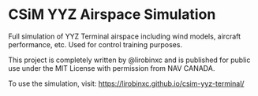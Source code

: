 # CSiM YYZ Airspace Simulation

Full simulation of YYZ Terminal airspace including wind models, aircraft performance, etc. 
Used for control training purposes.

This project is completely written by @lirobinxc and is published for public use under the MIT License with permission from NAV CANADA.

To use the simulation, visit: https://lirobinxc.github.io/csim-yyz-terminal/ 
